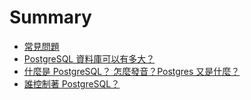 # Summary

* [常見問題](README.md)
* [PostgreSQL 資料庫可以有多大？](limitation.md)
* [什麼是 PostgreSQL？ 怎麼發音？Postgres 又是什麼？](what-is-postgresql.md)
* [誰控制著 PostgreSQL？](who-controls-postgresql.md)

